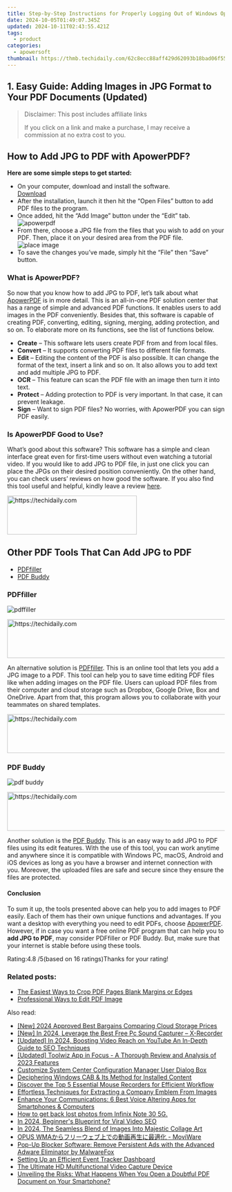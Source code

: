 ```yaml
---
title: Step-by-Step Instructions for Properly Logging Out of Windows Operating Systems (Windows 7 to 8)
date: 2024-10-05T01:49:07.345Z
updated: 2024-10-11T02:43:55.421Z
tags:
  - product
categories:
  - apowersoft
thumbnail: https://thmb.techidaily.com/62c8ecc88aff429d62093b18bad06f55833353ec78e34142ed3c3e52ff3fe5e7.png
---
```


## 1. Easy Guide: Adding Images in JPG Format to Your PDF Documents (Updated)

>  Disclaimer: This post includes affiliate links
>
>  If you click on a link and make a purchase, I may receive a commission at no extra cost to you.
>

## How to Add JPG to PDF with ApowerPDF?

**Here are some simple steps to get started:**

* On your computer, download and install the software.  
[Download](https://tools.techidaily.com/apowersoft/products/)
* After the installation, launch it then hit the “Open Files” button to add PDF files to the program.
* Once added, hit the “Add Image” button under the “Edit” tab.  
![apowerpdf](https://www.apowersoft.com//webusupload.aoscdn.com/apowercom/wp-content/uploads/2020/07/add-image.jpg.webp)
* From there, choose a JPG file from the files that you wish to add on your PDF. Then, place it on your desired area from the PDF file.  
![place image](https://www.apowersoft.com//webusupload.aoscdn.com/apowercom/wp-content/uploads/2020/07/place-jpg.jpg.webp)
* To save the changes you’ve made, simply hit the “File” then “Save” button.

### What is ApowerPDF?

So now that you know how to add JPG to PDF, let’s talk about what [ApowerPDF](https://tools.techidaily.com/apowersoft/apower-pdf/) is in more detail. This is an all-in-one PDF solution center that has a range of simple and advanced PDF functions. It enables users to add images in the PDF conveniently. Besides that, this software is capable of creating PDF, converting, editing, signing, merging, adding protection, and so on. To elaborate more on its functions, see the list of functions below.

* **Create** – This software lets users create PDF from and from local files.
* **Convert** – It supports converting PDF files to different file formats.
* **Edit**  – Editing the content of the PDF is also possible. It can change the format of the text, insert a link and so on. It also allows you to add text and add multiple JPG to PDF.
* **OCR** – This feature can scan the PDF file with an image then turn it into text.
* **Protect** – Adding protection to PDF is very important. In that case, it can prevent leakage.
* **Sign** – Want to sign PDF files? No worries, with ApowerPDF you can sign PDF easily.

### Is ApowerPDF Good to Use?

What’s good about this software? This software has a simple and clean interface great even for first-time users without even watching a tutorial video. If you would like to add JPG to PDF file, in just one click you can place the JPGs on their desired position conveniently. On the other hand, you can check users’ reviews on how good the software. If you also find this tool useful and helpful, kindly leave a review [here](https://www.g2crowd.com/products/apowerpdf/reviews).

<!-- affiliate ads begin -->
<a href="https://aligracehair.sjv.io/c/5597632/1925468/19272" target="_top" id="1925468">
  <img src="//a.impactradius-go.com/display-ad/19272-1925468" border="0" alt="https://techidaily.com" width="300" height="90"/>
</a>
<img height="0" width="0" src="https://aligracehair.sjv.io/i/5597632/1925468/19272" style="position:absolute;visibility:hidden;" border="0" />
<!-- affiliate ads end -->

## Other PDF Tools That Can Add JPG to PDF

* [PDFfiller](https://tools.techidaily.com/apowersoft/products/)
* [PDF Buddy](https://tools.techidaily.com/apowersoft/products/)

### PDFfiller

![pdffiller](https://www.apowersoft.com//webusupload.aoscdn.com/apowercom/wp-content/uploads/2020/07/add-image-pdffiller.jpg.webp)

<!-- affiliate ads begin -->
<a href="https://appsumo.8odi.net/c/5597632/2144285/7443" target="_top" id="2144285">
  <img src="//a.impactradius-go.com/display-ad/7443-2144285" border="0" alt="https://techidaily.com" width="728" height="90"/>
</a>
<img height="0" width="0" src="https://appsumo.8odi.net/i/5597632/2144285/7443" style="position:absolute;visibility:hidden;" border="0" />
<!-- affiliate ads end -->

An alternative solution is [PDFfiller](https://www.pdffiller.com/en/categories/add-image.htm). This is an online tool that lets you add a JPG image to a PDF. This tool can help you to save time editing PDF files like when adding images on the PDF file. Users can upload PDF files from their computer and cloud storage such as Dropbox, Google Drive, Box and OneDrive. Apart from that, this program allows you to collaborate with your teammates on shared templates.

<!-- affiliate ads begin -->
<a href="https://appsumo.8odi.net/c/5597632/1062447/7443" target="_top" id="1062447">
  <img src="//a.impactradius-go.com/display-ad/7443-1062447" border="0" alt="https://techidaily.com" width="600" height="90"/>
</a>
<img height="0" width="0" src="https://appsumo.8odi.net/i/5597632/1062447/7443" style="position:absolute;visibility:hidden;" border="0" />
<!-- affiliate ads end -->

### PDF Buddy

![pdf buddy](https://www.apowersoft.com//webusupload.aoscdn.com/apowercom/wp-content/uploads/2020/07/add-jpg-using-pdfbuddy.jpg.webp)

<!-- affiliate ads begin -->
<a href="https://ephamedtechinc.pxf.io/c/5597632/2136612/26400" target="_top" id="2136612">
  <img src="//a.impactradius-go.com/display-ad/26400-2136612" border="0" alt="https://techidaily.com" width="728" height="90"/>
</a>
<img height="0" width="0" src="https://ephamedtechinc.pxf.io/i/5597632/2136612/26400" style="position:absolute;visibility:hidden;" border="0" />
<!-- affiliate ads end -->

Another solution is the [PDF Buddy](https://www.pdfbuddy.com/how-to/add-image-to-pdf). This is an easy way to add JPG to PDF files using its edit features. With the use of this tool, you can work anytime and anywhere since it is compatible with Windows PC, macOS, Android and iOS devices as long as you have a browser and internet connection with you. Moreover, the uploaded files are safe and secure since they ensure the files are protected.

#### Conclusion

To sum it up, the tools presented above can help you to add images to PDF easily. Each of them has their own unique functions and advantages. If you want a desktop with everything you need to edit PDFs, choose [ApowerPDF](https://tools.techidaily.com/apowersoft/apower-pdf/). However, if in case you want a free online PDF program that can help you to **add JPG to PDF**, may consider PDFfiller or PDF Buddy. But, make sure that your internet is stable before using these tools.

Rating:4.8 /5(based on 16 ratings)Thanks for your rating!

### Related posts:

* [The Easiest Ways to Crop PDF Pages Blank Margins or Edges](https://tools.techidaily.com/apowersoft/apower-pdf/)
* [Professional Ways to Edit PDF Image](https://tools.techidaily.com/apowersoft/apower-pdf/)

<ins class="adsbygoogle"
     style="display:block"
     data-ad-format="autorelaxed"
     data-ad-client="ca-pub-7571918770474297"
     data-ad-slot="1223367746"></ins>

<ins class="adsbygoogle"
     style="display:block"
     data-ad-client="ca-pub-7571918770474297"
     data-ad-slot="8358498916"
     data-ad-format="auto"
     data-full-width-responsive="true"></ins>

<span class="atpl-alsoreadstyle">Also read:</span>
<div><ul>
<li><a href="https://fox-boxes.techidaily.com/new-2024-approved-best-bargains-comparing-cloud-storage-prices/"><u>[New] 2024 Approved Best Bargains Comparing Cloud Storage Prices</u></a></li>
<li><a href="https://video-capture.techidaily.com/new-in-2024-leverage-the-best-free-pc-sound-capturer-x-recorder/"><u>[New] In 2024, Leverage the Best Free Pc Sound Capturer – X-Recorder</u></a></li>
<li><a href="https://youtube-webster.techidaily.com/ed-in-2024-boosting-video-reach-on-youtube-an-in-depth-guide-to-seo-techniques/"><u>[Updated] In 2024, Boosting Video Reach on YouTube An In-Depth Guide to SEO Techniques</u></a></li>
<li><a href="https://some-approaches.techidaily.com/updated-toolwiz-app-in-focus-a-thorough-review-and-analysis-of-2023-features/"><u>[Updated] Toolwiz App in Focus - A Thorough Review and Analysis of 2023 Features</u></a></li>
<li><a href="https://fox-within.techidaily.com/customize-system-center-configuration-manager-user-dialog-box/"><u>Customize System Center Configuration Manager User Dialog Box</u></a></li>
<li><a href="https://windows11.techidaily.com/deciphering-windows-cab-and-its-method-for-installed-content/"><u>Deciphering Windows CAB & Its Method for Installed Content</u></a></li>
<li><a href="https://fox-within.techidaily.com/discover-the-top-5-essential-mouse-recorders-for-efficient-workflow/"><u>Discover the Top 5 Essential Mouse Recorders for Efficient Workflow</u></a></li>
<li><a href="https://fox-within.techidaily.com/effortless-techniques-for-extracting-a-company-emblem-from-images/"><u>Effortless Techniques for Extracting a Company Emblem From Images</u></a></li>
<li><a href="https://fox-within.techidaily.com/enhance-your-communications-6-best-voice-altering-apps-for-smartphones-and-computers/"><u>Enhance Your Communications: 6 Best Voice Altering Apps for Smartphones & Computers</u></a></li>
<li><a href="https://blog-min.techidaily.com/how-to-get-back-lost-photos-from-infinix-note-30-5g-by-fonelab-android-recover-photos/"><u>How to get back lost photos from Infinix Note 30 5G.</u></a></li>
<li><a href="https://youtube-videos.techidaily.com/in-2024-beginners-blueprint-for-viral-video-seo/"><u>In 2024, Beginner's Blueprint for Viral Video SEO</u></a></li>
<li><a href="https://some-guidance.techidaily.com/in-2024-the-seamless-blend-of-images-into-majestic-collage-art/"><u>In 2024, The Seamless Blend of Images Into Majestic Collage Art</u></a></li>
<li><a href="https://technical-tips.techidaily.com/opus-wma-moviware/"><u>OPUS WMAからフリーウェブ上での動画再生に最適化 - MoviWare</u></a></li>
<li><a href="https://fox-within.techidaily.com/pop-up-blocker-software-remove-persistent-ads-with-the-advanced-adware-eliminator-by-malwarefox/"><u>Pop-Up Blocker Software: Remove Persistent Ads with the Advanced Adware Eliminator by MalwareFox</u></a></li>
<li><a href="https://fox-within.techidaily.com/setting-up-an-efficient-event-tracker-dashboard/"><u>Setting Up an Efficient Event Tracker Dashboard</u></a></li>
<li><a href="https://fox-within.techidaily.com/the-ultimate-hd-multifunctional-video-capture-device/"><u>The Ultimate HD Multifunctional Video Capture Device</u></a></li>
<li><a href="https://fox-within.techidaily.com/unveiling-the-risks-what-happens-when-you-open-a-doubtful-pdf-document-on-your-smartphone/"><u>Unveiling the Risks: What Happens When You Open a Doubtful PDF Document on Your Smartphone?</u></a></li>
</ul></div>


